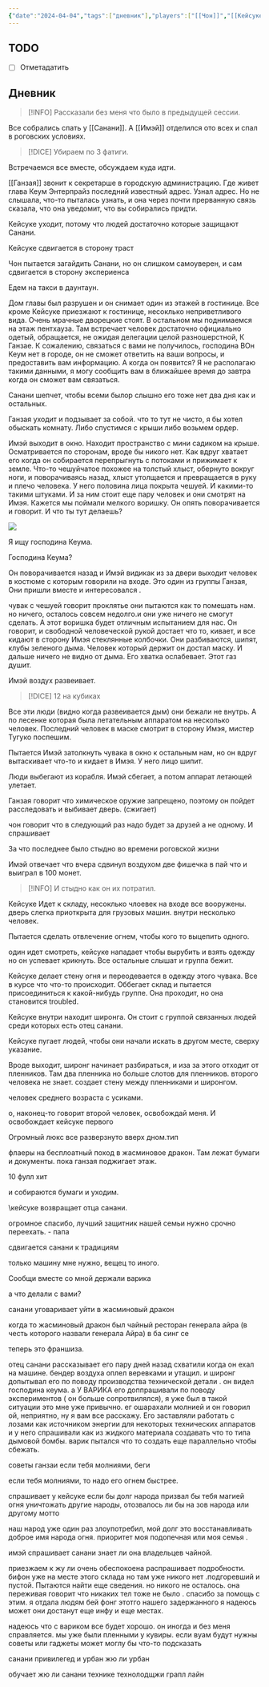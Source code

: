 ```yaml
---
{"date":"2024-04-04","tags":["дневник"],"players":["[[Чон]]","[[Кейсуке]]","[[Санани\|Санани]]","[[Имэй\|Имэй]]","[[Ганзая\|Ганзая]]"],"campaign":"Oneshots/Avatar","previous-session":"[[28 марта 2024]]","next-session":"[[10 апреля 2024]]","dg-publish":true,"permalink":"/4-aprelya-2024/","dgPassFrontmatter":true}
---
```



## TODO
- [ ] Отметадатить

## Дневник

> [!INFO] Рассказали без меня что было в предыдущей сессии.

Все собрались спать у [[Санани]]. А [[Имэй]] отделился ото всех и спал в роговских условиях. 

> [!DICE] Убираем по 3 фатиги.

Встречаемся все вместе, обсуждаем куда идти.

[[Ганзая]] звонит к секретарше в городскую администрацию. Где живет глава Кеум Энтерпрайз последний известный адрес. Узнал адрес. Но не слышала, что-то пыталась узнать, и она через почти прерванную связь сказала, что она уведомит, что вы собирались придти. 

Кейсуке уходит, потому что людей достаточно которые защищают Санани.

Кейсуке сдвигается в сторону траст

Чон пытается загайдить Санани, но он слишком самоуверен, и сам сдвигается в сторону экспериенса

Едем на такси в даунтаун.

Дом главы был разрушен и он снимает один из этажей в гостинице. Все кроме Кейсуке приезжают к гостинице, несоклько неприветливого вида. Очень мрачные дворецкие стоят. В остальном мы поднимаемся на этаж пентхауза. Там встречает человек достаточно официально одетый, обращается, не ожидая делегации целой разношерстной, К Ганзае. К сожалению, связаться с вами не получилось, господина ВОн Кеум нет в городе, он не сможет ответить на ваши вопросы, и предоставить вам информацию.
А когда он появится?
Я не располагаю такими данными, я могу сообщить вам в ближайшее время до завтра когда он сможет вам связаться. 

Санани шепчет, чтобы всеми былор слышно его тоже нет два дня как и остальных.

Ганзая уходит и подзывает за собой. что то тут не чисто, я бы хотел обыскать комнату. Либо спустимся с крыши либо возьмем ордер. 

Имэй выходит в окно. Находит пространство с мини садиком на крыше. Осматривается по сторонам, вроде бы никого нет. Как вдруг хватает его когда он собирается перепрыгнуть с потоками и прижимает к земле. Что-то чешуйчатое похожее на толстый хлыст, обернуто вокруг ноги, и поворачиваясь назад, хлыст утолщается и превращается в руку и плечо человека. У него половина лица покрыта чешуей. И какими-то такими штуками. И за ним стоит еще пару человек и они смотрят на Имэя. Кажется мы поймали мелкого воришку. Он опять поворачивается и говорит. И что ты тут делаешь?

![](https://i.imgur.com/WJAr7mQ.jpeg)

Я ищу господина Кеума. 

Господина Кеума? 

Он поворачивается назад и Имэй видикак из за двери выходит человек в костюме с которым говорили на входе. Это один из группы Ганзая, Они пришли вместе и интересовался . 

чувак с чешуей говорит проклятье они пытаются как то помешать нам. но ничего, осталось совсем недолго.и они уже ничего не смогут сделать. А этот воришка будет отличным испытанием для нас. Он говорит, и свободной человеческой рукой достает что то, кивает, и все кидают в сторону Имэя стеклянные колбочки. Они разбиваются, шипят, клубы зеленого дыма. Человек который держит он достал маску. И дальше ничего не видно от дыма. Его хватка ослабевает. Этот газ душит. 

Имэй воздух развеивает.

> [!DICE] 12 на кубиках

Все эти люди (видно когда развеивается дым) они бежали не внутрь. А по лесенке которая была летательным аппаратом на несколько человек. Последний человек в маске смотрит в сторону Имэя, мистер Тугуко поспешим.

Пытается Имэй затолкнуть чувака в окно к остальным нам, но он вдруг вытаскивает что-то и кидает в Имэя. У него лицо шипит.

Люди выбегают из корабля. Имэй сбегает, а потом аппарат летающей улетает. 

Ганзая говорит что химическое оружие запрещено, поэтому он пойдет расследовать и выбивает дверь. (сжигает)


чон говорит что в следующий раз надо будет за друзей а не одному. И спрашивает 

За что последнее было стыдно во времени роговской жизни 

Имэй отвечает что вчера сдвинул воздухом две фишечка в пай что и выиграл в 100 монет. 

> [!INFO] И стыдно как он их потратил.

Кейсуке
Идет к складу, несоклько члоевек на входе все вооружены. дверь слегка приоткрыта для грузовых машин. внутри несколько человек. 

Пытается сделать отвлечение огнем, чтобы кого то выцепить одного.

один идет смотреть, кейсуке нападает чтобы вырубить и взять одежду но он успевает крикнуть. Все остальные слышат и группа бежит. 

Кейсуке делает стену огня и переодевается в одежду этого чувака. Все в курсе что что-то происходит. Оббегает склад и пытается присоединиться к какой-нибудь группе. Она проходит, но она становится troubled. 

Кейсуке внутри находит широнга. Он стоит с группой связанных людей среди которых есть отец санани. 

Кейсуке пугает людей, чтобы они начали искать в другом месте, сверху указание.

Вроде выходит, широнг начинает разбираться, и иза за этого отходит от пленников. Там два пленника но больше слотов для пленников. второго человека не знает. создает стену между пленниками и широнгом.

человек среднего возраста с усиками.

о, наконец-то говорит второй человек, освобождай меня. И освобождает кейсуке первого


Огромный люкс
все разверзнуто вверх дном.тип

флаеры на бесплоатный поход в жасминовое дракон. Там лежат бумаги и документы. пока ганзая поджигает этаж.

10 фулл хит

и собираются бумаги и уходим.

\кейсуке возвращает отца санани. 

огромное спасибо, лучший защитник нашей семьи
нужно срочно переехать. - папа

сдвигается санани к традициям

только машину мне нужно, вещец то иного.

Сообщи вместе со мной держали варика

а что делали с вами?

санани уговаривает уйти в жасминовый дракон


когда то жасминовый дракон был чайный ресторан генерала айра (в честь которого назвали генерала Айра) в ба синг се

теперь это франшиза. 

отец санани рассказывает
его пару дней назад схватили когда он ехал на машине. бендер воздуха оплел веревками и утащил. и широнг допытывал его по поводу производства технической детали . он видел господина кеума. а У ВАРИКА его доппрашивали по поводу экспериментов ( он больше сопротвилялся), я уже был в такой ситуации это мне уже привычно. ег ошарахали молнией и он говорил ой, неприятно, ну я вам все расскажу. Его заставляли работать с лозами как источником энергии для некоторых технических аппаратов и у него спрашивали как из жидкого материала создавать что то типа дымовой бомбы. варик пытался что то создать еще параллельно чтобы сбежать.

советы ганзаи
если тебя молниями, беги

если тебя молниями, то надо его огнем быстрее.

спрашивает у кейсуке
если бы долг народа призвал бы тебя магией огня уничтожать другие народы, отозвалось ли бы на зов народа или другому мотто

наш народ уже один раз злоупотребил, мой долг это восстанавливать доброе имя народа огня. приоритет моя подопечная или моя семья .

имэй спрашивает санани знает ли она владельцев чайной. 

приезжаем к жу ли очень обеспокоена распрашивает подробности. бифон уже на месте этого склада но там уже никого нет .подгоревший и пустой. Пытаются найти еще сведения. но никого не осталось. она переживая говорит что никаких тел тоже не было . спасибо за помощь с этим. я отдала людям бей фонг этотго нашего задержанного я надеюсь может они достанут еще инфу и еще местах.

надеюсь что с вариком все будет хорошо. он иногда и без меня справляется. мы уже были пленными у кувиры. если вуам будут нужны советы или гаджеты может моглу бы что-то подсказать

санани привилегед и урбан
жю ли урбан

обучает жю ли санани технике технолодщжи грапл лайн